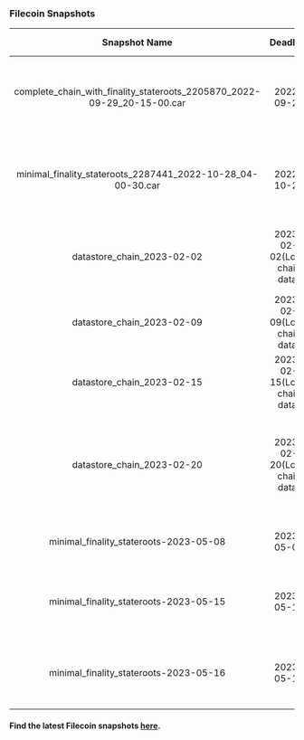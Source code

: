 ### Filecoin Snapshots

| Snapshot Name | Deadline | Snapshot Metadata | Deal Metadata | Deal Metadata NFT(opensea) |
| :-: | :-: | :-: | :-: | :-: |
| complete_chain_with_finality_stateroots_2205870_2022-09-29_20-15-00.car | 2022-09-29 | [CSV]( 2022-09-29_complete_chain/complete_chain_with_finality_stateroots_2205870_2022-09-29_20-15-00.car.csv ':include') <br> [JSON]( 2022-09-29_complete_chain/complete_chain_with_finality_stateroots_2205870_2022-09-29_20-15-00.car.json ':include')  |[swan-task-fl9rov-auto-deals.json](2022-09-29_complete_chain/swan-task-fl9rov-auto-deals.json ':include') <br> [swan-task-p9dh7u-auto-deals.json](2022-09-29_complete_chain/swan-task-p9dh7u-auto-deals.json ':include') | [fil_2022-09-29_auto-deals_fl9rov.nft](https://opensea.io/assets/matic/0xA6787587159c017AD83fe28e746FCFAE0DD91383/43) <br>  [fil_2022-09-29_auto-deals_p9dh7u.nft](https://opensea.io/assets/matic/0xA6787587159c017AD83fe28e746FCFAE0DD91383/42) |                       
| minimal_finality_stateroots_2287441_2022-10-28_04-00-30.car | 2022-10-28 | [CSV](2022-10-28_minimal_chain/minimal_finality_stateroots_2287441_2022-10-28_04-00-30.car.csv ':include') <br> [JSON](2022-10-28_minimal_chain/minimal_finality_stateroots_2287441_2022-10-28_04-00-30.car.json ':include') | [swan-task-fl9rov-auto-deals.json](2022-09-29_complete_chain/swan-task-fl9rov-auto-deals.json ':include') <br> [swan-task-p9dh7u-auto-deals.json](2022-09-29_complete_chain/swan-task-p9dh7u-auto-deals.json ':include')| [fil_2022-10-28_auto-deals_fl9rov.nft](https://opensea.io/assets/matic/0xA6787587159c017AD83fe28e746FCFAE0DD91383/43) <br> [fil_2022-10-28_auto-deals_p9dh7u.nft](https://opensea.io/assets/matic/0xA6787587159c017AD83fe28e746FCFAE0DD91383/42) |
| datastore_chain_2023-02-02 | 2023-02-02(Local chain data) | [JSON-1](2023-02-02_datastore_chain/filecoin-snapshot-20230202-1.json ':include') <br> [JSON-2](2023-02-02_datastore_chain/filecoin-snapshot-20230202-2.json ':include') | [swan-task-giv8d5-metadata.json](2023-02-02_datastore_chain/swan-task-giv8d5-metadata.json ':include') <br> [swan-task-nymir7-auto-deals.json](2023-02-02_datastore_chain/swan-task-nymir7-metadata.json ':include')| [fil_2023_02-02_metadata_giv8d5.nft](https://opensea.io/assets/matic/0xa6787587159c017ad83fe28e746fcfae0dd91383/182/) <br> [fil_2023-02-02_auto-deals_nymir7.nft](https://opensea.io/assets/matic/0xa6787587159c017ad83fe28e746fcfae0dd91383/183/) |
| datastore_chain_2023-02-09 | 2023-02-09(Local chain data) | [JSON](2023-02-09_datastore_chain/filecoin_chain-20230209.json ':include') | [swan-task-ea9sum-metadata.json](2023-02-09_datastore_chain/swan-task-ea9sum-metadata.json ':include') | [fil_2023-02-09_metadata_ea9sum.nft](https://opensea.io/assets/matic/0xa6787587159c017ad83fe28e746fcfae0dd91383/184) |
| datastore_chain_2023-02-15 | 2023-02-15(Local chain data) | [JSON](2023-02-15_datastore_chain/filecoin-chain-2023-02-15.json ':include') | [swan-task-2m5tt7-metadata.json](2023-02-15_datastore_chain/swan-task-2m5tt7-metadata.json ':include') | [fil_2023-02-15_metadata_2m5tt7.nft](https://opensea.io/assets/matic/0xa6787587159c017ad83fe28e746fcfae0dd91383/185) |
| datastore_chain_2023-02-20 | 2023-02-20(Local chain data) | [JSON](2023-02-20_datastore_chain/datastore-2023-02-20.json ':include') | [swan-task-gx1u5r-metadata.json](2023-02-20_datastore_chain/swan-task-gx1u5r-metadata.json ':include') <br> [swan-task-hon1x0-metadata.json](2023-02-20_datastore_chain/swan-task-hon1x0-metadata.json ':include') <br> [swan-task-n6w7m2-metadata.json](2023-02-20_datastore_chain/swan-task-n6w7m2-metadata.json ':include')| [fil_2023-02-20_metadata_gx1u5r.nft](https://opensea.io/assets/matic/0xa6787587159c017ad83fe28e746fcfae0dd91383/188) <br> [fil_2023-02-20_metadata_hon1x0.nft](https://opensea.io/assets/matic/0xa6787587159c017ad83fe28e746fcfae0dd91383/186) <br> [fil_2023_0220_metadata_n6w7m2.nft](https://opensea.io/assets/matic/0xa6787587159c017ad83fe28e746fcfae0dd91383/187)|
| minimal_finality_stateroots-2023-05-08 | 2023-05-08 | [JSON](2023-05-08_minimal_chain/minimal_finality_stateroots-2023-05-08.json ':include') | [swan-fil-20230508-auto-deals.json](2023-05-08_minimal_chain/swan-fil-20230508-auto-deals.json ':include') | [fil_2023-05-08_auto-deals.nft](https://opensea.io/assets/matic/0xa6787587159c017ad83fe28e746fcfae0dd91383/231/) |
| minimal_finality_stateroots-2023-05-15 | 2023-05-15 | [JSON](2023-05-15_minimal_chain/minimal_finality_stateroots-2023-05-15.json ':include') | [swan-task-1cvde4-deals.csv](2023-05-15_minimal_chain/swan-task-1cvde4-deals.csv) <br> [swan-task-1cvde4-deals.json](2023-05-15_minimal_chain/swan-task-1cvde4-deals.json ':include') | [fil_2023-05-15_deals_1cvde4.nft](https://opensea.io/assets/matic/0x86624827c18cb1cb90ffb1bfb0cdc5b4252c18bc/1/) |
| minimal_finality_stateroots-2023-05-16 | 2023-05-16 | [JSON](2023-05-16_minimal_chain/minimal_finality_stateroots-2023-05-16.json ':include') | [swan-task-znbx8z-deals.csv](2023-05-16_minimal_chain/swan-task-znbx8z-deals.csv) <br> [swan-task-znbx8z-deals.json](2023-05-16_minimal_chain/swan-task-znbx8z-deals.json ':include') | [fil_2023-05-16_deals_znbx8z.nft](https://opensea.io/assets/matic/0x86624827c18cb1cb90ffb1bfb0cdc5b4252c18bc/2/) |

#### Find the latest Filecoin snapshots [here](https://lotus.filecoin.io/lotus/install/start-lotus/).
